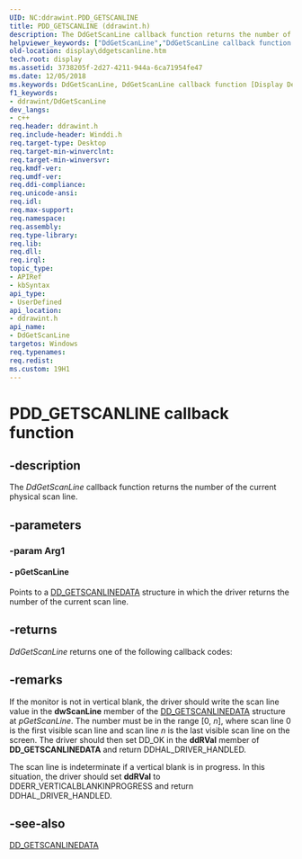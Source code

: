 ```yaml
---
UID: NC:ddrawint.PDD_GETSCANLINE
title: PDD_GETSCANLINE (ddrawint.h)
description: The DdGetScanLine callback function returns the number of the current physical scan line.
helpviewer_keywords: ["DdGetScanLine","DdGetScanLine callback function [Display Devices]","PDD_GETSCANLINE","PDD_GETSCANLINE callback","ddfncs_640b22a3-e0aa-4e33-a510-36d91e5650cd.xml","ddrawint/DdGetScanLine","display.ddgetscanline"]
old-location: display\ddgetscanline.htm
tech.root: display
ms.assetid: 3738205f-2d27-4211-944a-6ca71954fe47
ms.date: 12/05/2018
ms.keywords: DdGetScanLine, DdGetScanLine callback function [Display Devices], PDD_GETSCANLINE, PDD_GETSCANLINE callback, ddfncs_640b22a3-e0aa-4e33-a510-36d91e5650cd.xml, ddrawint/DdGetScanLine, display.ddgetscanline
f1_keywords:
- ddrawint/DdGetScanLine
dev_langs:
- c++
req.header: ddrawint.h
req.include-header: Winddi.h
req.target-type: Desktop
req.target-min-winverclnt: 
req.target-min-winversvr: 
req.kmdf-ver: 
req.umdf-ver: 
req.ddi-compliance: 
req.unicode-ansi: 
req.idl: 
req.max-support: 
req.namespace: 
req.assembly: 
req.type-library: 
req.lib: 
req.dll: 
req.irql: 
topic_type:
- APIRef
- kbSyntax
api_type:
- UserDefined
api_location:
- ddrawint.h
api_name:
- DdGetScanLine
targetos: Windows
req.typenames: 
req.redist: 
ms.custom: 19H1
---
```


# PDD_GETSCANLINE callback function


## -description


The <i>DdGetScanLine</i> callback function returns the number of the current physical scan line.


## -parameters




### -param Arg1








#### - pGetScanLine

Points to a <a href="https://docs.microsoft.com/windows/desktop/api/ddrawint/ns-ddrawint-dd_getscanlinedata">DD_GETSCANLINEDATA</a> structure in which the driver returns the number of the current scan line.


## -returns



<i>DdGetScanLine</i> returns one of the following callback codes:




## -remarks



If the monitor is not in vertical blank, the driver should write the scan line value in the <b>dwScanLine</b> member of the <a href="https://docs.microsoft.com/windows/desktop/api/ddrawint/ns-ddrawint-dd_getscanlinedata">DD_GETSCANLINEDATA</a> structure at <i>pGetScanLine</i>. The number must be in the range [0, <i>n</i>], where scan line 0 is the first visible scan line and scan line <i>n</i> is the last visible scan line on the screen. The driver should then set DD_OK in the <b>ddRVal</b> member of <b>DD_GETSCANLINEDATA</b> and return DDHAL_DRIVER_HANDLED.

The scan line is indeterminate if a vertical blank is in progress. In this situation, the driver should set <b>ddRVal</b> to DDERR_VERTICALBLANKINPROGRESS and return DDHAL_DRIVER_HANDLED.




## -see-also




<a href="https://docs.microsoft.com/windows/desktop/api/ddrawint/ns-ddrawint-dd_getscanlinedata">DD_GETSCANLINEDATA</a>
 

 

